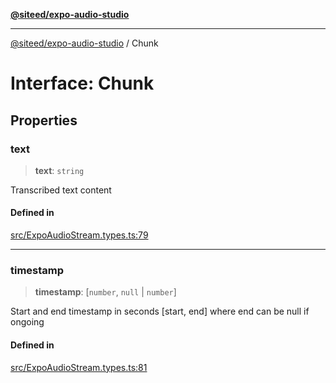 [**@siteed/expo-audio-studio**](../README.md)

***

[@siteed/expo-audio-studio](../README.md) / Chunk

# Interface: Chunk

## Properties

### text

> **text**: `string`

Transcribed text content

#### Defined in

[src/ExpoAudioStream.types.ts:79](https://github.com/deeeed/expo-audio-stream/blob/01587473d138d2044082592da4994edb9b0d9107/packages/expo-audio-stream/src/ExpoAudioStream.types.ts#L79)

***

### timestamp

> **timestamp**: [`number`, `null` \| `number`]

Start and end timestamp in seconds [start, end] where end can be null if ongoing

#### Defined in

[src/ExpoAudioStream.types.ts:81](https://github.com/deeeed/expo-audio-stream/blob/01587473d138d2044082592da4994edb9b0d9107/packages/expo-audio-stream/src/ExpoAudioStream.types.ts#L81)
